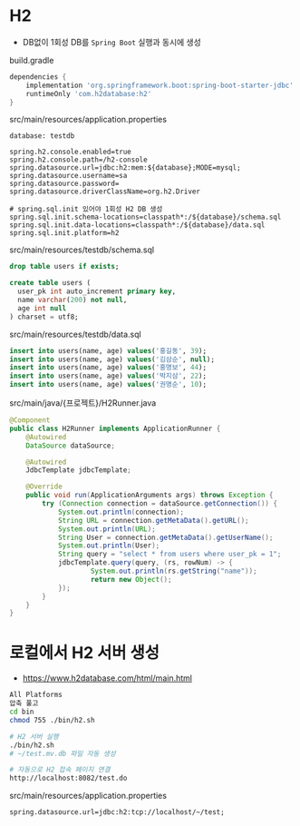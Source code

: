 # H2
* DB없이 1회성 DB를 `Spring Boot` 실행과 동시에 생성

build.gradle
```gradle
dependencies {
    implementation 'org.springframework.boot:spring-boot-starter-jdbc'
    runtimeOnly 'com.h2database:h2'
}
```

src/main/resources/application.properties
```properties
database: testdb

spring.h2.console.enabled=true
spring.h2.console.path=/h2-console
spring.datasource.url=jdbc:h2:mem:${database};MODE=mysql;
spring.datasource.username=sa
spring.datasource.password=
spring.datasource.driverClassName=org.h2.Driver

# spring.sql.init 있어야 1회성 H2 DB 생성
spring.sql.init.schema-locations=classpath*:/${database}/schema.sql
spring.sql.init.data-locations=classpath*:/${database}/data.sql
spring.sql.init.platform=h2
```

src/main/resources/testdb/schema.sql
```sql
drop table users if exists;

create table users (
  user_pk int auto_increment primary key,
  name varchar(200) not null,
  age int null
) charset = utf8;
```

src/main/resources/testdb/data.sql
```sql
insert into users(name, age) values('홍길동', 39);
insert into users(name, age) values('김삼순', null);
insert into users(name, age) values('홍명보', 44);
insert into users(name, age) values('박지삼', 22);
insert into users(name, age) values('권명순', 10);
```

src/main/java/{프로젝트}/H2Runner.java
```java
@Component
public class H2Runner implements ApplicationRunner {
    @Autowired
    DataSource dataSource;

    @Autowired
    JdbcTemplate jdbcTemplate;

    @Override
    public void run(ApplicationArguments args) throws Exception {
        try (Connection connection = dataSource.getConnection()) {
            System.out.println(connection);
            String URL = connection.getMetaData().getURL();
            System.out.println(URL);
            String User = connection.getMetaData().getUserName();
            System.out.println(User);
            String query = "select * from users where user_pk = 1";
            jdbcTemplate.query(query, (rs, rowNum) -> {
                    System.out.println(rs.getString("name"));
                    return new Object();
            });
        }
    }
}
```

# 로컬에서 H2 서버 생성
* https://www.h2database.com/html/main.html
```sh
All Platforms
압축 풀고
cd bin
chmod 755 ./bin/h2.sh

# H2 서버 실행
./bin/h2.sh
# ~/test.mv.db 파일 자동 생성

# 자동으로 H2 접속 페이지 연결
http://localhost:8082/test.do
```

src/main/resources/application.properties
```properties
spring.datasource.url=jdbc:h2:tcp://localhost/~/test;
```
